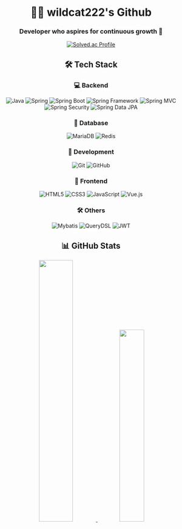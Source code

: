 <div align="center">

# 👨‍💻 wildcat222's Github

### Developer who aspires for continuous growth 🌱

[![Solved.ac Profile](http://mazassumnida.wtf/api/v2/generate_badge?boj=lcy2825)](https://solved.ac/wildcat222)

## 🛠 Tech Stack

### 💻 Backend
![Java](https://img.shields.io/badge/Java-007396?style=flat-square&logo=Java&logoColor=white)
![Spring](https://img.shields.io/badge/Spring-6DB33F?style=flat-square&logo=Spring&logoColor=white)
![Spring Boot](https://img.shields.io/badge/Spring_Boot-6DB33F?style=flat-square&logo=SpringBoot&logoColor=white)
![Spring Framework](https://img.shields.io/badge/Spring_Framework-6DB33F?style=flat-square&logo=Spring&logoColor=white)
![Spring MVC](https://img.shields.io/badge/Spring_MVC-6DB33F?style=flat-square&logo=Spring&logoColor=white)
![Spring Security](https://img.shields.io/badge/Spring_Security-6DB33F?style=flat-square&logo=SpringSecurity&logoColor=white)
![Spring Data JPA](https://img.shields.io/badge/Spring_Data_JPA-6DB33F?style=flat-square&logo=Spring&logoColor=white)

### 💾 Database
![MariaDB](https://img.shields.io/badge/MariaDB-003545?style=flat-square&logo=MariaDB&logoColor=white)
![Redis](https://img.shields.io/badge/Redis-DC382D?style=flat-square&logo=Redis&logoColor=white)

### 🔧 Development
![Git](https://img.shields.io/badge/Git-F05032?style=flat-square&logo=Git&logoColor=white)
![GitHub](https://img.shields.io/badge/GitHub-181717?style=flat-square&logo=GitHub&logoColor=white)

### 🎨 Frontend
![HTML5](https://img.shields.io/badge/HTML5-E34F26?style=flat-square&logo=HTML5&logoColor=white)
![CSS3](https://img.shields.io/badge/CSS3-1572B6?style=flat-square&logo=CSS3&logoColor=white)
![JavaScript](https://img.shields.io/badge/JavaScript-F7DF1E?style=flat-square&logo=JavaScript&logoColor=black)
![Vue.js](https://img.shields.io/badge/Vue.js-4FC08D?style=flat-square&logo=Vue.js&logoColor=white)

### 🛠 Others
![Mybatis](https://img.shields.io/badge/Mybatis-000000?style=flat-square&logo=Mybatis&logoColor=white)
![QueryDSL](https://img.shields.io/badge/QueryDSL-0769AD?style=flat-square&logo=QueryDSL&logoColor=white)
![JWT](https://img.shields.io/badge/JWT-000000?style=flat-square&logo=JSONWebTokens&logoColor=white)

## 📊 GitHub Stats

<a href="https://github.com/wildcat222/github-readme-stats">
 <img src="https://github-readme-stats.vercel.app/api?username=leebackcoding&show_icons=true&theme=tokyonight" width="42%" />
</a>
<a href="https://github.com/wildcat222/github-readme-stats">
 <img src="https://github-readme-stats.vercel.app/api/top-langs/?username=leebackcoding&layout=compact&theme=tokyonight" width="36%" />
</a>

</div>
